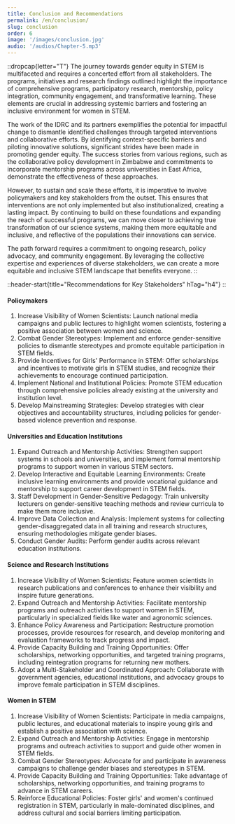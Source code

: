 ```yaml
---
title: Conclusion and Recommendations
permalink: /en/conclusion/
slug: conclusion
order: 6
image: '/images/conclusion.jpg'
audio: '/audios/Chapter-5.mp3'
---
```


::dropcap{letter="T"}
The journey towards gender equity in STEM is multifaceted and requires a concerted effort from all stakeholders. The programs, initiatives and research findings outlined highlight the importance of comprehensive programs, participatory research, mentorship, policy integration, community engagement, and transformative learning. These elements are crucial in addressing systemic barriers and fostering an inclusive environment for women in STEM.

The work of the IDRC and its partners exemplifies the potential for impactful change to dismantle identified challenges through targeted interventions and collaborative efforts. By identifying context-specific barriers and piloting innovative solutions, significant strides have been made in promoting gender equity. The success stories from various regions, such as the collaborative policy development in Zimbabwe and commitments to incorporate mentorship programs across universities in East Africa, demonstrate the effectiveness of these approaches.

However, to sustain and scale these efforts, it is imperative to involve policymakers and key stakeholders from the outset. This ensures that interventions are not only implemented but also institutionalized, creating a lasting impact. By continuing to build on these foundations and expanding the reach of successful programs, we can move closer to achieving true transformation of our science systems, making them more equitable and inclusive, and reflective of the populations their innovations can service. 

The path forward requires a commitment to ongoing research, policy advocacy, and community engagement. By leveraging the collective expertise and experiences of diverse stakeholders, we can create a more equitable and inclusive STEM landscape that benefits everyone.
::

::header-start{title="Recommendations for Key Stakeholders" hTag="h4"}
::

#### Policymakers
1. Increase Visibility of Women Scientists: Launch national media campaigns and public lectures to highlight women scientists, fostering a positive association between women and science.
2. Combat Gender Stereotypes: Implement and enforce gender-sensitive policies to dismantle stereotypes and promote equitable participation in STEM fields.
3. Provide Incentives for Girls' Performance in STEM: Offer scholarships and incentives to motivate girls in STEM studies, and recognize their achievements to encourage continued participation.
4. Implement National and Institutional Policies: Promote STEM education through comprehensive policies already existing at the university and institution level.
5. Develop Mainstreaming Strategies: Develop strategies with clear objectives and accountability structures, including policies for gender-based violence prevention and response.

#### Universities and Education Institutions
1. Expand Outreach and Mentorship Activities: Strengthen support systems in schools and universities, and implement formal mentorship programs to support women in various STEM sectors.
2. Develop Interactive and Equitable Learning Environments: Create inclusive learning environments and provide vocational guidance and mentorship to support career development in STEM fields.
3. Staff Development in Gender-Sensitive Pedagogy: Train university lecturers on gender-sensitive teaching methods and review curricula to make them more inclusive.
4. Improve Data Collection and Analysis: Implement systems for collecting gender-disaggregated data in all training and research structures, ensuring methodologies mitigate gender biases.
5. Conduct Gender Audits: Perform gender audits across relevant education institutions.
 
#### Science and Research Institutions
1. Increase Visibility of Women Scientists: Feature women scientists in research publications and conferences to enhance their visibility and inspire future generations.
2. Expand Outreach and Mentorship Activities: Facilitate mentorship programs and outreach activities to support women in STEM, particularly in specialized fields like water and agronomic sciences.
3. Enhance Policy Awareness and Participation: Restructure promotion processes, provide resources for research, and develop monitoring and evaluation frameworks to track progress and impact.
4. Provide Capacity Building and Training Opportunities: Offer scholarships, networking opportunities, and targeted training programs, including reintegration programs for returning new mothers.
5. Adopt a Multi-Stakeholder and Coordinated Approach: Collaborate with government agencies, educational institutions, and advocacy groups to improve female participation in STEM disciplines.

#### Women in STEM
1. Increase Visibility of Women Scientists: Participate in media campaigns, public lectures, and educational materials to inspire young girls and establish a positive association with science.
2. Expand Outreach and Mentorship Activities: Engage in mentorship programs and outreach activities to support and guide other women in STEM fields.
3. Combat Gender Stereotypes: Advocate for and participate in awareness campaigns to challenge gender biases and stereotypes in STEM.
4. Provide Capacity Building and Training Opportunities: Take advantage of scholarships, networking opportunities, and training programs to advance in STEM careers.
5. Reinforce Educational Policies: Foster girls' and women's continued registration in STEM, particularly in male-dominated disciplines, and address cultural and social barriers limiting participation.
